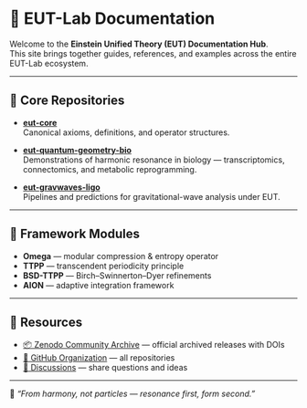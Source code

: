 # 🌌 EUT-Lab Documentation

Welcome to the **Einstein Unified Theory (EUT) Documentation Hub**.  
This site brings together guides, references, and examples across the entire EUT-Lab ecosystem.  

---

## 🔹 Core Repositories
- [**eut-core**](https://github.com/EUT-Lab/eut-core)  
  Canonical axioms, definitions, and operator structures.  

- [**eut-quantum-geometry-bio**](https://github.com/EUT-Lab/eut-quantum-geometry-bio)  
  Demonstrations of harmonic resonance in biology — transcriptomics, connectomics, and metabolic reprogramming.  

- [**eut-gravwaves-ligo**](https://github.com/EUT-Lab/eut-gravwaves-ligo)  
  Pipelines and predictions for gravitational-wave analysis under EUT.  

---

## 🔹 Framework Modules
- **Omega** — modular compression & entropy operator  
- **TTPP** — transcendent periodicity principle  
- **BSD-TTPP** — Birch–Swinnerton–Dyer refinements  
- **AION** — adaptive integration framework  

---

## 🔹 Resources
- [📦 Zenodo Community Archive](https://zenodo.org/communities/eut-lab) — official archived releases with DOIs  
- [📖 GitHub Organization](https://github.com/EUT-Lab) — all repositories  
- [💬 Discussions](https://github.com/orgs/EUT-Lab/discussions) — share questions and ideas  

---

📜 *“From harmony, not particles — resonance first, form second.”*
